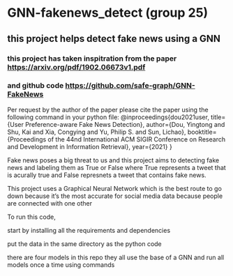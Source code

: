 # GNN-fakenews_detect (group 25)
## this project helps detect fake news using a GNN
### this project has taken inspitration from the paper https://arxiv.org/pdf/1902.06673v1.pdf 
### and github code https://github.com/safe-graph/GNN-FakeNews


Per request by the author of the paper please cite the paper using the following command in your python file:
@inproceedings{dou2021user,
  title={User Preference-aware Fake News Detection},
  author={Dou, Yingtong and Shu, Kai and Xia, Congying and Yu, Philip S. and Sun, Lichao},
  booktitle={Proceedings of the 44nd International ACM SIGIR Conference on Research and Development in Information Retrieval},
  year={2021}
}

Fake news poses a big threat to us and this project aims to detecting fake news and labeling them as True or False where True represents a tweet that is acurally true and False represnets a tweet that contains fake news. 

This project uses a Graphical Neural Network which is the best route to go down because it’s the most accurate for social media data because people are connected with one other


To run this code, 

start by installing all the requirements and dependencies 

put the data in the same directory as the python code

there are four models in this repo they all use the base of a GNN and run all models once a time using commands
